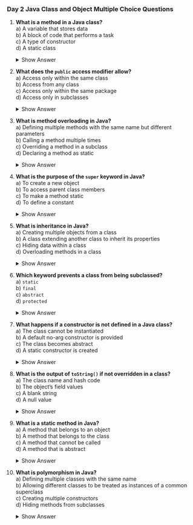 ### Day 2 Java Class and Object Multiple Choice Questions

1. **What is a method in a Java class?**  
   a) A variable that stores data  
   b) A block of code that performs a task  
   c) A type of constructor  
   d) A static class
   <details><summary>Show Answer</summary>Answer: b) A block of code that performs a task<br><br>Explanation: A method is a block of code within a class that performs a specific task and can be called on objects or statically. Option a is incorrect, as variables store data, not methods. Option c is wrong, as constructors initialize objects, not methods. Option d is incorrect, as methods are not classes.</details>


2. **What does the `public` access modifier allow?**  
   a) Access only within the same class  
   b) Access from any class  
   c) Access only within the same package  
   d) Access only in subclasses
   <details><summary>Show Answer</summary>Answer: b) Access from any class<br><br>Explanation: The `public` modifier allows a class, method, or field to be accessed from any class, regardless of package or hierarchy. Option a refers to `private`. Option c describes `default` (package-private). Option d is related to `protected`.</details>


3. **What is method overloading in Java?**  
   a) Defining multiple methods with the same name but different parameters  
   b) Calling a method multiple times  
   c) Overriding a method in a subclass  
   d) Declaring a method as static
   <details><summary>Show Answer</summary>Answer: a) Defining multiple methods with the same name but different parameters<br><br>Explanation: Method overloading allows multiple methods with the same name but different parameter lists (e.g., type, number, or order). Option b is incorrect, as calling methods is not overloading. Option c refers to method overriding. Option d is unrelated to overloading.</details>


4. **What is the purpose of the `super` keyword in Java?**  
   a) To create a new object  
   b) To access parent class members  
   c) To make a method static  
   d) To define a constant
   <details><summary>Show Answer</summary>Answer: b) To access parent class members<br><br>Explanation: The `super` keyword is used to access fields, methods, or constructors of a parent class in a subclass. Option a is incorrect, as `new` creates objects. Option c is wrong, as `static` defines class-level members. Option d is unrelated, as constants use `final`.</details>


5. **What is inheritance in Java?**  
   a) Creating multiple objects from a class  
   b) A class extending another class to inherit its properties  
   c) Hiding data within a class  
   d) Overloading methods in a class
   <details><summary>Show Answer</summary>Answer: b) A class extending another class to inherit its properties<br><br>Explanation: Inheritance allows a subclass to inherit fields and methods from a parent class using the `extends` keyword. Option a refers to object creation. Option c describes encapsulation. Option d relates to method overloading.</details>


6. **Which keyword prevents a class from being subclassed?**  
   a) `static`  
   b) `final`  
   c) `abstract`  
   d) `protected`
   <details><summary>Show Answer</summary>Answer: b) `final`<br><br>Explanation: The `final` keyword, when applied to a class, prevents it from being extended (e.g., `final class MyClass`). Option a is incorrect, as `static` denotes class-level members. Option c is wrong, as `abstract` requires subclassing. Option d is an access modifier.</details>


7. **What happens if a constructor is not defined in a Java class?**  
   a) The class cannot be instantiated  
   b) A default no-arg constructor is provided  
   c) The class becomes abstract  
   d) A static constructor is created
   <details><summary>Show Answer</summary>Answer: b) A default no-arg constructor is provided<br><br>Explanation: If no constructor is defined, Java provides a default no-argument constructor that initializes fields to their default values. Option a is incorrect, as instantiation is still possible. Option c is wrong, as `abstract` is explicit. Option d is invalid, as Java has no static constructors.</details>


8. **What is the output of `toString()` if not overridden in a class?**  
   a) The class name and hash code  
   b) The object’s field values  
   c) A blank string  
   d) A null value
   <details><summary>Show Answer</summary>Answer: a) The class name and hash code<br><br>Explanation: The default `toString()` method from the `Object` class returns the class name and hash code (e.g., `ClassName@hashCode`). Option b requires overriding `toString()`. Option c is incorrect, as it’s not blank. Option d is wrong, as it’s not null.</details>


9. **What is a static method in Java?**  
   a) A method that belongs to an object  
   b) A method that belongs to the class  
   c) A method that cannot be called  
   d) A method that is abstract
   <details><summary>Show Answer</summary>Answer: b) A method that belongs to the class<br><br>Explanation: A static method, declared with the `static` keyword, belongs to the class and can be called without creating an object. Option a refers to instance methods. Option c is incorrect, as static methods are callable. Option d is wrong, as `abstract` methods are different.</details>


10. **What is polymorphism in Java?**  
    a) Defining multiple classes with the same name  
    b) Allowing different classes to be treated as instances of a common superclass  
    c) Creating multiple constructors  
    d) Hiding methods from subclasses
    <details><summary>Show Answer</summary>Answer: b) Allowing different classes to be treated as instances of a common superclass<br><br>Explanation: Polymorphism allows objects of different classes to be treated as objects of a common superclass, often via method overriding or interfaces. Option a is incorrect, as classes cannot share names. Option c refers to constructor overloading. Option d relates to encapsulation or access control.</details>